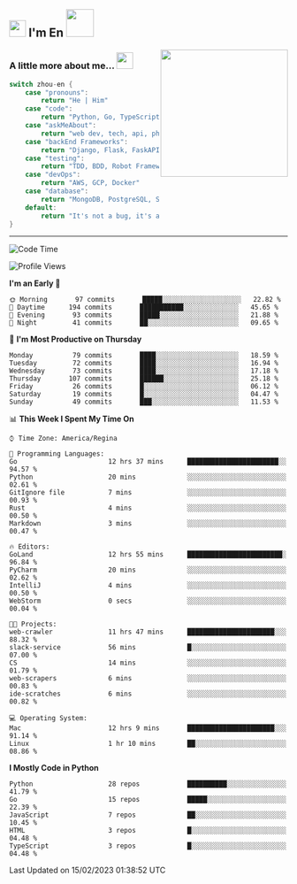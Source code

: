 <h2><img src="https://emojis.slackmojis.com/emojis/images/1531849430/4246/blob-sunglasses.gif?1531849430" width="30"/> I'm En <img src="https://media.giphy.com/media/12oufCB0MyZ1Go/giphy.gif" width="50"></h2>
<img align='right' src="https://media.giphy.com/media/M9gbBd9nbDrOTu1Mqx/giphy.gif" width="230">


### A little more about me... <img src="https://media.giphy.com/media/WUlplcMpOCEmTGBtBW/giphy.gif" width="30">  
<!--
```javascript
const zhou-en = {
    pronouns: "He" | "Him",
    title: ["Pythonista", "Gopher", "Rustacean"],
    code: ["Python", "Go", "Rust", "TypeScript"],
    askMeAbout: ["web dev", "tech", "app dev", "photography"],
    technologies: {
        backEnd: {
            python: ["Django", "Flask", "FaskAPI"],
            go: []
        },
        scraping: ["selenium", "scrapy", "spider"],
        testing: ["Robot Framework"],
        devOps: ["AWS", "Docker", "GCP", "Nginx"],
        databases: ["mongo", "postgresql", "sqlite"],
        misc: ["Firebase", "Heroku"]
    },
    architecture: ["Event Driven Architecture", "Microservices"],
    currentFocus: ["Temporal", "Rust"],
    funFact: "It's not a bug, it's a feature!"
};
```
  -->

```go
switch zhou-en {
    case "pronouns":
        return "He | Him"
    case "code":
        return "Python, Go, TypeScript, Rust"
    case "askMeAbout":
        return "web dev, tech, api, photography, basketball"
    case "backEnd Frameworks":
        return "Django, Flask, FaskAPI, Temporal"
    case "testing":
        return "TDD, BDD, Robot Framework, pytest"
    case "devOps":
        return "AWS, GCP, Docker"
    case "database":
        return "MongoDB, PostgreSQL, Sqlit"
    default:
        return "It's not a bug, it's a feature!"
}
```




---
<!--START_SECTION:waka-->
![Code Time](http://img.shields.io/badge/Code%20Time-463%20hrs%2034%20mins-blue)

![Profile Views](http://img.shields.io/badge/Profile%20Views-94-blue)

**I'm an Early 🐤** 

```text
🌞 Morning       97 commits       █████░░░░░░░░░░░░░░░░░░░░   22.82 % 
🌆 Daytime      194 commits       ███████████░░░░░░░░░░░░░░   45.65 % 
🌃 Evening       93 commits       █████░░░░░░░░░░░░░░░░░░░░   21.88 % 
🌙 Night         41 commits       ██░░░░░░░░░░░░░░░░░░░░░░░   09.65 % 

```
📅 **I'm Most Productive on Thursday** 

```text
Monday          79 commits       ████░░░░░░░░░░░░░░░░░░░░░   18.59 % 
Tuesday         72 commits       ████░░░░░░░░░░░░░░░░░░░░░   16.94 % 
Wednesday       73 commits       ████░░░░░░░░░░░░░░░░░░░░░   17.18 % 
Thursday       107 commits       ██████░░░░░░░░░░░░░░░░░░░   25.18 % 
Friday          26 commits       █░░░░░░░░░░░░░░░░░░░░░░░░   06.12 % 
Saturday        19 commits       █░░░░░░░░░░░░░░░░░░░░░░░░   04.47 % 
Sunday          49 commits       ███░░░░░░░░░░░░░░░░░░░░░░   11.53 % 

```


📊 **This Week I Spent My Time On** 

```text
⌚︎ Time Zone: America/Regina

💬 Programming Languages: 
Go                       12 hrs 37 mins      ███████████████████████░░   94.57 % 
Python                   20 mins             ░░░░░░░░░░░░░░░░░░░░░░░░░   02.61 % 
GitIgnore file           7 mins              ░░░░░░░░░░░░░░░░░░░░░░░░░   00.93 % 
Rust                     4 mins              ░░░░░░░░░░░░░░░░░░░░░░░░░   00.50 % 
Markdown                 3 mins              ░░░░░░░░░░░░░░░░░░░░░░░░░   00.47 % 

🔥 Editors: 
GoLand                   12 hrs 55 mins      ████████████████████████░   96.84 % 
PyCharm                  20 mins             ░░░░░░░░░░░░░░░░░░░░░░░░░   02.62 % 
IntelliJ                 4 mins              ░░░░░░░░░░░░░░░░░░░░░░░░░   00.50 % 
WebStorm                 0 secs              ░░░░░░░░░░░░░░░░░░░░░░░░░   00.04 % 

🐱‍💻 Projects: 
web-crawler              11 hrs 47 mins      ██████████████████████░░░   88.32 % 
slack-service            56 mins             █░░░░░░░░░░░░░░░░░░░░░░░░   07.00 % 
CS                       14 mins             ░░░░░░░░░░░░░░░░░░░░░░░░░   01.79 % 
web-scrapers             6 mins              ░░░░░░░░░░░░░░░░░░░░░░░░░   00.83 % 
ide-scratches            6 mins              ░░░░░░░░░░░░░░░░░░░░░░░░░   00.82 % 

💻 Operating System: 
Mac                      12 hrs 9 mins       ██████████████████████░░░   91.14 % 
Linux                    1 hr 10 mins        ██░░░░░░░░░░░░░░░░░░░░░░░   08.86 % 

```

**I Mostly Code in Python** 

```text
Python                   28 repos            ██████████░░░░░░░░░░░░░░░   41.79 % 
Go                       15 repos            █████░░░░░░░░░░░░░░░░░░░░   22.39 % 
JavaScript               7 repos             ██░░░░░░░░░░░░░░░░░░░░░░░   10.45 % 
HTML                     3 repos             █░░░░░░░░░░░░░░░░░░░░░░░░   04.48 % 
TypeScript               3 repos             █░░░░░░░░░░░░░░░░░░░░░░░░   04.48 % 

```



 Last Updated on 15/02/2023 01:38:52 UTC
<!--END_SECTION:waka-->
